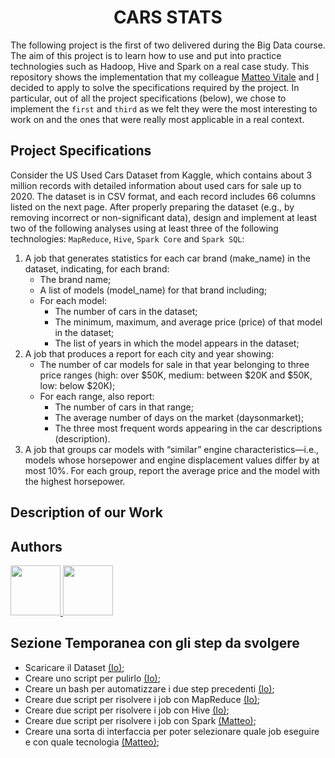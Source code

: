 # <div align="center"> CARS STATS </div>
The following project is the first of two delivered during the Big Data course. The aim of this project is to learn how to use and put into practice technologies such as Hadoop, Hive and Spark on a real case study. This repository shows the implementation that my colleague [Matteo Vitale](https://github.com/MatVitale6) and [I](https://github.com/AntonioSouls) decided to apply to solve the specifications required by the project. In particular, out of all the project specifications (below), we chose to implement the `first` and `third` as we felt they were the most interesting to work on and the ones that were really most applicable in a real context.

## Project Specifications
Consider the US Used Cars Dataset from Kaggle, which contains about 3 million records with detailed 
information about used cars for sale up to 2020. The dataset is in CSV format, and each record includes 66 
columns listed on the next page. 
After properly preparing the dataset (e.g., by removing incorrect or non-significant data), design and implement 
at least two of the following analyses using at least three of the following technologies: `MapReduce`, `Hive`, `Spark Core` and `Spark SQL`: 
1. A job that generates statistics for each car brand (make_name) in the dataset, indicating, for each brand:
    - The brand name; 
    - A list of models (model_name) for that brand including;
    - For each model: 
        - The number of cars in the dataset;
        - The minimum, maximum, and average price (price) of that model in the dataset;
        - The list of years in which the model appears in the dataset; 
2. A job that produces a report for each city and year showing:
    - The number of car models for sale in that year belonging to three price ranges (high: over $50K, medium: between $20K and $50K, low: below $20K);
    - For each range, also report: 
        - The number of cars in that range;
        - The average number of days on the market (daysonmarket);
        - The three most frequent words appearing in the car descriptions (description). 
3. A job that groups car models with “similar” engine characteristics—i.e., models whose horsepower and 
engine displacement values differ by at most 10%. For each group, report the average price and the model with the highest horsepower.

## Description of our Work

## Authors
<a href="https://github.com/AntonioSouls">
  <img src="https://github.com/AntonioSouls.png" width="80">
</a>
<a href="https://github.com/MatVitale6">
  <img src="https://github.com/MatVitale6.png" width="80">
</a>

## Sezione Temporanea con gli step da svolgere
- Scaricare il Dataset [(Io)](https://github.com/AntonioSouls);
- Creare uno script per pulirlo [(Io)](https://github.com/AntonioSouls);
- Creare un bash per automatizzare i due step precedenti [(Io)](https://github.com/AntonioSouls);
- Creare due script per risolvere i job con MapReduce [(Io)](https://github.com/AntonioSouls);
- Creare due script per risolvere i job con Hive [(Io)](https://github.com/AntonioSouls);
- Creare due script per risolvere i job con Spark [(Matteo)](https://github.com/MatVitale6);
- Creare una sorta di interfaccia per poter selezionare quale job eseguire e con quale tecnologia [(Matteo)](https://github.com/MatVitale6);

